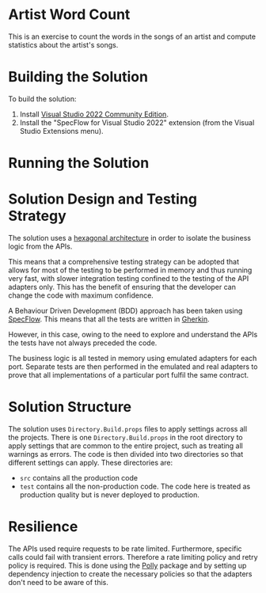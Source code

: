 # Artist Word Count

This is an exercise to count the words in the songs of an artist and compute statistics about the artist's songs.

# Building the Solution

To build the solution:

1. Install [Visual Studio 2022 Community Edition](https://visualstudio.microsoft.com/thank-you-downloading-visual-studio/?sku=Community&channel=Release&version=VS2022&source=VSLandingPage&cid=2030&passive=false).
1. Install the "SpecFlow for Visual Studio 2022" extension (from the Visual Studio Extensions menu).

# Running the Solution

# Solution Design and Testing Strategy

The solution uses a [hexagonal architecture](https://en.wikipedia.org/wiki/Hexagonal_architecture_(software))
in order to isolate the business logic from the APIs.

This means that a comprehensive testing strategy
can be adopted that allows for most of the testing to be performed in memory and thus running very fast,
with slower integration testing confined to the testing of the API adapters only. This has the benefit
of ensuring that the developer can change the code with maximum confidence.

A Behaviour Driven Development (BDD) approach has been taken using [SpecFlow](https://docs.specflow.org/projects/specflow/en/latest/).
This means that all the tests are written in [Gherkin](https://docs.specflow.org/projects/specflow/en/latest/Gherkin/Gherkin-Reference.html).

However, in this case, owing to the need to explore and understand the APIs
the tests have not always preceded the code.

The business logic is all tested in memory using emulated adapters for each port.
Separate tests are then performed in the emulated and real adapters to prove that all implementations
of a particular port fulfil the same contract.

# Solution Structure

The solution uses `Directory.Build.props` files to apply settings across all the projects.
There is one `Directory.Build.props` in the root directory to apply settings that are common to
the entire project, such as treating all warnings as errors. The code is then divided into two directories so that different settings can apply.
These directories are:
- `src` contains all the production code
- `test` contains all the non-production code. The code here is treated as production quality but is never deployed to production.

# Resilience

The APIs used require requests to be rate limited. Furthermore, specific calls could fail with
transient errors. Therefore a rate limiting policy and retry policy is required. This is done
using the [Polly](http://www.thepollyproject.org/) package and by setting up dependency injection to create the necessary policies
so that the adapters don't need to be aware of this.

